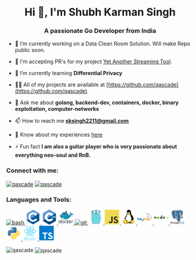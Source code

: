 <h1 align="center">Hi 👋, I'm Shubh Karman Singh</h1>
<h3 align="center">A passionate Go Developer from India</h3>

- 🔭 I’m currently working on a Data Clean Room Solution. Will make Repo public soon.

- 📝 I'm accepting PR's for my project [Yet Another Streaming Tool](https://github.com/qascade/yast).

- 🌱 I’m currently learning **Differential Privacy**

- 👨‍💻 All of my projects are available at [https://github.com/qascade](https://github.com/qascade)

- 💬 Ask me about **golang, backend-dev, containers, docker, binary exploitation, computer-networks**

- 📫 How to reach me **sksingh2211@gmail.com**

- 📄 Know about my experiences [here](https://www.linkedin.com/in/qascade/details/featured/1635498603710/single-media-viewer?type=DOCUMENT&profileId=ACoAAC2XDjwBrlbO1kWE8OR8dZPjufa0Kes8BvY&lipi=urn%3Ali%3Apage%3Ad_flagship3_profile_view_base_featured_details%3BOuC44eb0TACf9475jso7Lw%3D%3D)

- ⚡ Fun fact **I am also a guitar player who is very passionate about everything neo-soul and RnB.**

<h3 align="left">Connect with me:</h3>
<p align="left">
<a href="https://twitter.com/qascade" target="blank"><img align="center" src="https://raw.githubusercontent.com/rahuldkjain/github-profile-readme-generator/master/src/images/icons/Social/twitter.svg" alt="qascade" height="30" width="40" /></a>
<a href="https://linkedin.com/in/qascade" target="blank"><img align="center" src="https://raw.githubusercontent.com/rahuldkjain/github-profile-readme-generator/master/src/images/icons/Social/linked-in-alt.svg" alt="qascade" height="30" width="40" /></a>
</p>

<h3 align="left">Languages and Tools:</h3>
<p align="left"> <a href="https://www.gnu.org/software/bash/" target="_blank" rel="noreferrer"> <img src="https://www.vectorlogo.zone/logos/gnu_bash/gnu_bash-icon.svg" alt="bash" width="40" height="40"/> </a> <a href="https://www.cprogramming.com/" target="_blank" rel="noreferrer"> <img src="https://raw.githubusercontent.com/devicons/devicon/master/icons/c/c-original.svg" alt="c" width="40" height="40"/> </a> <a href="https://www.w3schools.com/cpp/" target="_blank" rel="noreferrer"> <img src="https://raw.githubusercontent.com/devicons/devicon/master/icons/cplusplus/cplusplus-original.svg" alt="cplusplus" width="40" height="40"/> </a> <a href="https://www.docker.com/" target="_blank" rel="noreferrer"> <img src="https://raw.githubusercontent.com/devicons/devicon/master/icons/docker/docker-original-wordmark.svg" alt="docker" width="40" height="40"/> </a> <a href="https://git-scm.com/" target="_blank" rel="noreferrer"> <img src="https://www.vectorlogo.zone/logos/git-scm/git-scm-icon.svg" alt="git" width="40" height="40"/> </a> <a href="https://golang.org" target="_blank" rel="noreferrer"> <img src="https://raw.githubusercontent.com/devicons/devicon/master/icons/go/go-original.svg" alt="go" width="40" height="40"/> </a> <a href="https://developer.mozilla.org/en-US/docs/Web/JavaScript" target="_blank" rel="noreferrer"> <img src="https://raw.githubusercontent.com/devicons/devicon/master/icons/javascript/javascript-original.svg" alt="javascript" width="40" height="40"/> </a> <a href="https://www.linux.org/" target="_blank" rel="noreferrer"> <img src="https://raw.githubusercontent.com/devicons/devicon/master/icons/linux/linux-original.svg" alt="linux" width="40" height="40"/> </a> <a href="https://www.mysql.com/" target="_blank" rel="noreferrer"> <img src="https://raw.githubusercontent.com/devicons/devicon/master/icons/mysql/mysql-original-wordmark.svg" alt="mysql" width="40" height="40"/> </a> <a href="https://nodejs.org" target="_blank" rel="noreferrer"> <img src="https://raw.githubusercontent.com/devicons/devicon/master/icons/nodejs/nodejs-original-wordmark.svg" alt="nodejs" width="40" height="40"/> </a> <a href="https://www.postgresql.org" target="_blank" rel="noreferrer"> <img src="https://raw.githubusercontent.com/devicons/devicon/master/icons/postgresql/postgresql-original-wordmark.svg" alt="postgresql" width="40" height="40"/> </a> <a href="https://www.python.org" target="_blank" rel="noreferrer"> <img src="https://raw.githubusercontent.com/devicons/devicon/master/icons/python/python-original.svg" alt="python" width="40" height="40"/> </a> <a href="https://reactjs.org/" target="_blank" rel="noreferrer"> <img src="https://raw.githubusercontent.com/devicons/devicon/master/icons/react/react-original-wordmark.svg" alt="react" width="40" height="40"/> </a> <a href="https://www.typescriptlang.org/" target="_blank" rel="noreferrer"> <img src="https://raw.githubusercontent.com/devicons/devicon/master/icons/typescript/typescript-original.svg" alt="typescript" width="40" height="40"/> </a> </p>

<p><img align="left" src="https://github-readme-stats.vercel.app/api/top-langs?username=qascade&show_icons=true&locale=en&layout=compact" alt="qascade" /></p>

<p>&nbsp;<img align="center" src="https://github-readme-stats.vercel.app/api?username=qascade&show_icons=true&locale=en" alt="qascade" /></p>
